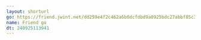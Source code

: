 ```yaml
---
layout: shorturl
go: https://friend.jwint.net/dd259e4f2c462a6b6dcfdbd9a0925bdc27abbf85c34ef6a365032262a0b5fe26a5f359e0f24170478f8479717d8cb88
name: Friend go
dt: 240925113941
---
```

